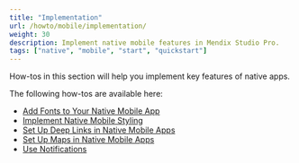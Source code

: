 ```yaml
---
title: "Implementation"
url: /howto/mobile/implementation/
weight: 30
description: Implement native mobile features in Mendix Studio Pro.
tags: ["native", "mobile", "start", "quickstart"]
---
```


How-tos in this section will help you implement key features of native apps.

The following how-tos are available here:

* [Add Fonts to Your Native Mobile App](/howto/mobile/native-custom-fonts/)
* [Implement Native Mobile Styling](/howto/mobile/native-styling/)
* [Set Up Deep Links in Native Mobile Apps](/howto/mobile/native-deep-link/)
* [Set Up Maps in Native Mobile Apps](/howto/mobile/how-to-maps/)
* [Use Notifications](/howto/mobile/notifications/)